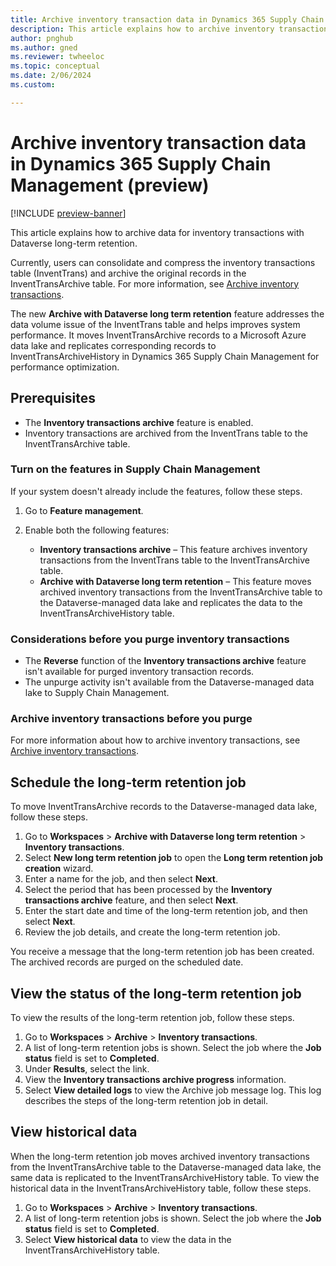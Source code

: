```yaml
---
title: Archive inventory transaction data in Dynamics 365 Supply Chain Management (preview)
description: This article explains how to archive inventory transaction data in Microsoft Dynamics 365 Supply Chain Management.
author: pnghub
ms.author: gned
ms.reviewer: twheeloc
ms.topic: conceptual
ms.date: 2/06/2024
ms.custom:

---
```

# Archive inventory transaction data in Dynamics 365 Supply Chain Management (preview)

[!INCLUDE [preview-banner](../../../supply-chain/includes/preview-banner.md)]

This article explains how to archive data for inventory transactions with Dataverse long-term retention.

Currently, users can consolidate and compress the inventory transactions table (InventTrans) and archive the original records in the InventTransArchive table. For more information, see [Archive inventory transactions](../../supply-chain/inventory/archive-inventory-transactions.md).

The new **Archive with Dataverse long term retention** feature addresses the data volume issue of the InventTrans table and helps improves system performance. It moves InventTransArchive records to a Microsoft Azure data lake and replicates corresponding records to InventTransArchiveHistory in Dynamics 365 Supply Chain Management for performance optimization.

## Prerequisites

- The **Inventory transactions archive** feature is enabled.
- Inventory transactions are archived from the InventTrans table to the InventTransArchive table.

### Turn on the features in Supply Chain Management

If your system doesn't already include the features, follow these steps.

1. Go to **Feature management**.
2. Enable both the following features:

    - **Inventory transactions archive** – This feature archives inventory transactions from the InventTrans table to the InventTransArchive table.
    - **Archive with Dataverse long term retention** – This feature moves archived inventory transactions from the InventTransArchive table to the Dataverse-managed data lake and replicates the data to the InventTransArchiveHistory table.

### Considerations before you purge inventory transactions

- The **Reverse** function of the **Inventory transactions archive** feature isn't available for purged inventory transaction records.
- The unpurge activity isn't available from the Dataverse-managed data lake to Supply Chain Management.

### Archive inventory transactions before you purge

For more information about how to archive inventory transactions, see [Archive inventory transactions](../../supply-chain/inventory/archive-inventory-transactions.md).

## Schedule the long-term retention job

To move InventTransArchive records to the Dataverse-managed data lake, follow these steps.

1. Go to **Workspaces** \> **Archive with Dataverse long term retention** \> **Inventory transactions**.
1. Select **New long term retention job** to open the **Long term retention job creation** wizard.
1. Enter a name for the job, and then select **Next**.
1. Select the period that has been processed by the **Inventory transactions archive** feature, and then select **Next**.
1. Enter the start date and time of the long-term retention job, and then select **Next**.
1. Review the job details, and create the long-term retention job.

You receive a message that the long-term retention job has been created. The archived records are purged on the scheduled date.

## View the status of the long-term retention job

To view the results of the long-term retention job, follow these steps.

1. Go to **Workspaces** \> **Archive** \> **Inventory transactions**.
1. A list of long-term retention jobs is shown. Select the job where the **Job status** field is set to **Completed**.
1. Under **Results**, select the link.
1. View the **Inventory transactions archive progress** information.
1. Select **View detailed logs** to view the Archive job message log. This log describes the steps of the long-term retention job in detail.

## View historical data

When the long-term retention job moves archived inventory transactions from the InventTransArchive table to the Dataverse-managed data lake, the same data is replicated to the InventTransArchiveHistory table. To view the historical data in the InventTransArchiveHistory table, follow these steps.

1. Go to **Workspaces** \> **Archive** \> **Inventory transactions**.
1. A list of long-term retention jobs is shown. Select the job where the **Job status** field is set to **Completed**.
1. Select **View historical data** to view the data in the InventTransArchiveHistory table.
